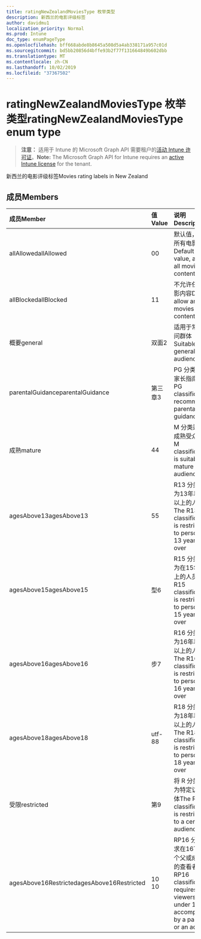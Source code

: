 ```yaml
---
title: ratingNewZealandMoviesType 枚举类型
description: 新西兰的电影评级标签
author: davidmu1
localization_priority: Normal
ms.prod: Intune
doc_type: enumPageType
ms.openlocfilehash: bff668abde8b8645a508d5a4ab338171a957c01d
ms.sourcegitcommit: bd5bb20856d4bffe93b2f77f131664849b602dbb
ms.translationtype: MT
ms.contentlocale: zh-CN
ms.lasthandoff: 10/02/2019
ms.locfileid: "37367502"
---
```

# <a name="ratingnewzealandmoviestype-enum-type"></a><span data-ttu-id="61d1e-103">ratingNewZealandMoviesType 枚举类型</span><span class="sxs-lookup"><span data-stu-id="61d1e-103">ratingNewZealandMoviesType enum type</span></span>

> <span data-ttu-id="61d1e-104">**注意：** 适用于 Intune 的 Microsoft Graph API 需要租户的[活动 Intune 许可证](https://go.microsoft.com/fwlink/?linkid=839381)。</span><span class="sxs-lookup"><span data-stu-id="61d1e-104">**Note:** The Microsoft Graph API for Intune requires an [active Intune license](https://go.microsoft.com/fwlink/?linkid=839381) for the tenant.</span></span>

<span data-ttu-id="61d1e-105">新西兰的电影评级标签</span><span class="sxs-lookup"><span data-stu-id="61d1e-105">Movies rating labels in New Zealand</span></span>

## <a name="members"></a><span data-ttu-id="61d1e-106">成员</span><span class="sxs-lookup"><span data-stu-id="61d1e-106">Members</span></span>
|<span data-ttu-id="61d1e-107">成员</span><span class="sxs-lookup"><span data-stu-id="61d1e-107">Member</span></span>|<span data-ttu-id="61d1e-108">值</span><span class="sxs-lookup"><span data-stu-id="61d1e-108">Value</span></span>|<span data-ttu-id="61d1e-109">说明</span><span class="sxs-lookup"><span data-stu-id="61d1e-109">Description</span></span>|
|:---|:---|:---|
|<span data-ttu-id="61d1e-110">allAllowed</span><span class="sxs-lookup"><span data-stu-id="61d1e-110">allAllowed</span></span>|<span data-ttu-id="61d1e-111">0</span><span class="sxs-lookup"><span data-stu-id="61d1e-111">0</span></span>|<span data-ttu-id="61d1e-112">默认值，允许所有电影内容</span><span class="sxs-lookup"><span data-stu-id="61d1e-112">Default value, allow all movies content</span></span>|
|<span data-ttu-id="61d1e-113">allBlocked</span><span class="sxs-lookup"><span data-stu-id="61d1e-113">allBlocked</span></span>|<span data-ttu-id="61d1e-114">1</span><span class="sxs-lookup"><span data-stu-id="61d1e-114">1</span></span>|<span data-ttu-id="61d1e-115">不允许任何电影内容</span><span class="sxs-lookup"><span data-stu-id="61d1e-115">Do not allow any movies content</span></span>|
|<span data-ttu-id="61d1e-116">概要</span><span class="sxs-lookup"><span data-stu-id="61d1e-116">general</span></span>|<span data-ttu-id="61d1e-117">双面</span><span class="sxs-lookup"><span data-stu-id="61d1e-117">2</span></span>|<span data-ttu-id="61d1e-118">适用于常规访问群体</span><span class="sxs-lookup"><span data-stu-id="61d1e-118">Suitable for general audience</span></span>|
|<span data-ttu-id="61d1e-119">parentalGuidance</span><span class="sxs-lookup"><span data-stu-id="61d1e-119">parentalGuidance</span></span>|<span data-ttu-id="61d1e-120">第三章</span><span class="sxs-lookup"><span data-stu-id="61d1e-120">3</span></span>|<span data-ttu-id="61d1e-121">PG 分类建议家长指南</span><span class="sxs-lookup"><span data-stu-id="61d1e-121">The PG classification recommends parental guidance</span></span>|
|<span data-ttu-id="61d1e-122">成熟</span><span class="sxs-lookup"><span data-stu-id="61d1e-122">mature</span></span>|<span data-ttu-id="61d1e-123">4</span><span class="sxs-lookup"><span data-stu-id="61d1e-123">4</span></span>|<span data-ttu-id="61d1e-124">M 分类适用于成熟受众</span><span class="sxs-lookup"><span data-stu-id="61d1e-124">The M classification is suitable for mature audience</span></span>|
|<span data-ttu-id="61d1e-125">agesAbove13</span><span class="sxs-lookup"><span data-stu-id="61d1e-125">agesAbove13</span></span>|<span data-ttu-id="61d1e-126">5</span><span class="sxs-lookup"><span data-stu-id="61d1e-126">5</span></span>|<span data-ttu-id="61d1e-127">R13 分类限制为13年以上及以上的人员</span><span class="sxs-lookup"><span data-stu-id="61d1e-127">The R13 classification is restricted to persons 13 years and over</span></span>|
|<span data-ttu-id="61d1e-128">agesAbove15</span><span class="sxs-lookup"><span data-stu-id="61d1e-128">agesAbove15</span></span>|<span data-ttu-id="61d1e-129">型</span><span class="sxs-lookup"><span data-stu-id="61d1e-129">6</span></span>|<span data-ttu-id="61d1e-130">R15 分类限制为在15年和以上的人员</span><span class="sxs-lookup"><span data-stu-id="61d1e-130">The R15 classification is restricted to persons 15 years and over</span></span>|
|<span data-ttu-id="61d1e-131">agesAbove16</span><span class="sxs-lookup"><span data-stu-id="61d1e-131">agesAbove16</span></span>|<span data-ttu-id="61d1e-132">步</span><span class="sxs-lookup"><span data-stu-id="61d1e-132">7</span></span>|<span data-ttu-id="61d1e-133">R16 分类限制为16年以上及以上的人员</span><span class="sxs-lookup"><span data-stu-id="61d1e-133">The R16 classification is restricted to persons 16 years and over</span></span>|
|<span data-ttu-id="61d1e-134">agesAbove18</span><span class="sxs-lookup"><span data-stu-id="61d1e-134">agesAbove18</span></span>|<span data-ttu-id="61d1e-135">utf-8</span><span class="sxs-lookup"><span data-stu-id="61d1e-135">8</span></span>|<span data-ttu-id="61d1e-136">R18 分类限制为18年以上及以上的人员</span><span class="sxs-lookup"><span data-stu-id="61d1e-136">The R18 classification is restricted to persons 18 years and over</span></span>|
|<span data-ttu-id="61d1e-137">受限</span><span class="sxs-lookup"><span data-stu-id="61d1e-137">restricted</span></span>|<span data-ttu-id="61d1e-138">第</span><span class="sxs-lookup"><span data-stu-id="61d1e-138">9</span></span>|<span data-ttu-id="61d1e-139">将 R 分类限制为特定访问群体</span><span class="sxs-lookup"><span data-stu-id="61d1e-139">The R classification is restricted to a certain audience</span></span>|
|<span data-ttu-id="61d1e-140">agesAbove16Restricted</span><span class="sxs-lookup"><span data-stu-id="61d1e-140">agesAbove16Restricted</span></span>|<span data-ttu-id="61d1e-141">10 </span><span class="sxs-lookup"><span data-stu-id="61d1e-141">10</span></span>|<span data-ttu-id="61d1e-142">RP16 分类要求在16下有一个父或成年人的查看者</span><span class="sxs-lookup"><span data-stu-id="61d1e-142">The RP16 classification requires viewers under 16 accompanied by a parent or an adult</span></span>|





